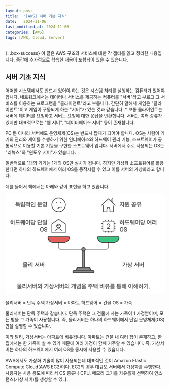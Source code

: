```yaml
---
layout: post
title:  "[AWS] 서버 기본 지식"
date:   2024-11-06
last_modified_at: 2024-11-06
categories: [AWS]
tags: [AWS, Cloud, Server]
---
```


{: .box-success}
이 글은 AWS 구조와 서비스에 대한 각 챕터를 읽고 정리한 내용입니다.
중간에 추가적으로 학습한 내용이 포함되어 있을 수 있습니다. 

##  서버 기초 지식

어떠한 시스템에서도 반드시 있어야 하는 것은 시스템 처리를 실행하는 컴퓨터가 있어야 합니다.
네트워크에서는 데이터나 서비스를 제공하는 컴퓨터를 "서버"라고 부르고 그 서비스를 이용하는 프로그램을 "클라이언트"라고 부릅니다.
간단히 말해서 게임은 "클라이언트"이고 게임이 구동되게 하는 "서버"가 있는 것과 같습니다. 
    * 보통 클라이언트는 서버에 데이터를 요청하고 서버는 요청에 대한 응답을 반환합니다. 
서버는 여러 종류가 있지만 대표적으로는 "웹 서버", "데이터베이스 서버" 등이 존재합니다.

PC 뿐 아니라 서버에도 운영체제(OS)는 반드시 탑재가 되어야 합니다.
OS는 사람이 기기의 관리와 제어를 수행하기 위한 인터페이스와 하드웨어 관리 기능, 소프트웨어가 공통적으로 이용할 기본 기능을 구현한 소프트웨어 입니다.
서버에서 주로 사용되는 OS는 "리눅스"와 "윈도우 서버"가 있습니다.

일반적으로 1대의 기기는 1개의 OS만 설치가 됩니다. 
하지만 가상화 소프트웨어를 활용한다면 하나의 하드웨어에서 여러 OS를 동작시킬 수 있고 이를 서버의 가상화라고 합니다.

예를 들어서 책에서는 아래와 같이 표현을 하고 있습니다. 

![AWS 서버 기본](img/aws-server-basic.png)

물리서버 = 단독 주택
가상서버 = 아파트
하드웨어 = 건물
OS = 가족

물리서버는 단독 주택과 같습니다. 
단독 주택은 그 건물에 사는 가족이 1 가정뿐이며, 모든 방을 그 가족이 사용합니다. 
즉, 물리서버는 하나의 하드웨어에서 단일 운영체제(OS)만을 실행할 수 있습니다. 

이와 달리, 가상서버는 아파트에 비유됩니다. 
아파트는 건물 내 여러 집이 존재하고, 한 집에서는 한 가족이 살 수 있기 때문에 여러 가정이 함께 거주할 수 있습니다. 
즉, 가상서버는 하나의 하드웨어에서 여러 OS를 동시에 사용할 수 있습니다.

AWS에서도 가상화 기술이 많이 사용되는데 대표적인 것이 Amazon Elastic Compute Cloud(AWS EC2)이다.
EC2의 경우 대규모 서버에서 가상화를 수행한다. 
사용자는 사용 용도에 따라서 OS 종류나 CPU, 메모리 크기를 자유롭게 선택하여 인스턴스(가상 서버)를 생성할 수 있다. 
